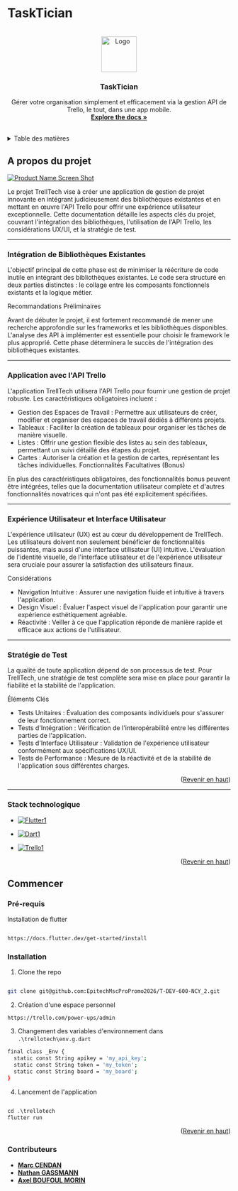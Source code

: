# TaskTician


<a  name="readme-top"></a>


<!-- PROJECT LOGO -->
<br  />
<div  align="center">
<a  href="https://github.com/othneildrew/Best-README-Template">
<img  src="images/logo.png"  alt="Logo"  width="80"  height="80">
</a>
<h3  align="center">TaskTician</h3>
<p  align="center">
Gérer votre organisation simplement et efficacement via la gestion API de Trello, le tout, dans une app mobile.
<br  />
<a  href="https://github.com/othneildrew/Best-README-Template"><strong>Explore the docs »</strong></a>
<br  />
<br  />
</p>
</div>

<!-- TABLE OF CONTENTS -->

<details>
<summary>Table des matières</summary>
<ol>
<li>
<a  href="#a-propos-du-projet">A propos du projet</a>
<ul>
<li><a  href="#stack-technologique">Stack technologique</a></li>
</ul>
</li>
<li>
<a  href="#commencer">Commencer</a>
<ul>
<li><a  href="#pré-requis">Pré-requis</a></li>
<li><a  href="#installation">Installation</a></li>
</ul>
</li>
</ol>
</details>

## A propos du projet

  

[![Product Name Screen Shot][product-screenshot]](https://example.com)


Le projet TrellTech vise à créer une application de gestion de projet innovante en intégrant judicieusement des bibliothèques existantes et en mettant en œuvre l'API Trello pour offrir une expérience utilisateur exceptionnelle. Cette documentation détaille les aspects clés du projet, couvrant l'intégration des bibliothèques, l'utilisation de l'API Trello, les considérations UX/UI, et la stratégie de test.

  

---

### Intégration de Bibliothèques Existantes

  
  

L'objectif principal de cette phase est de minimiser la réécriture de code inutile en intégrant des bibliothèques existantes. Le code sera structuré en deux parties distinctes : le collage entre les composants fonctionnels existants et la logique métier.

Recommandations Préliminaires

Avant de débuter le projet, il est fortement recommandé de mener une recherche approfondie sur les frameworks et les bibliothèques disponibles. L'analyse des API à implémenter est essentielle pour choisir le framework le plus approprié. Cette phase déterminera le succès de l'intégration des bibliothèques existantes.

  

---

### Application avec l'API Trello
L'application TrellTech utilisera l'API Trello pour fournir une gestion de projet robuste. Les caractéristiques obligatoires incluent :
- Gestion des Espaces de Travail : Permettre aux utilisateurs de créer, modifier et organiser des espaces de travail dédiés à différents projets.
- Tableaux : Faciliter la création de tableaux pour organiser les tâches de manière visuelle.
- Listes : Offrir une gestion flexible des listes au sein des tableaux, permettant un suivi détaillé des étapes du projet.
- Cartes : Autoriser la création et la gestion de cartes, représentant les tâches individuelles.
Fonctionnalités Facultatives (Bonus)

En plus des caractéristiques obligatoires, des fonctionnalités bonus peuvent être intégrées, telles que la documentation utilisateur complète et d'autres fonctionnalités novatrices qui n'ont pas été explicitement spécifiées.
  
---

### Expérience Utilisateur et Interface Utilisateur
  
L'expérience utilisateur (UX) est au cœur du développement de TrellTech. Les utilisateurs doivent non seulement bénéficier de fonctionnalités puissantes, mais aussi d'une interface utilisateur (UI) intuitive. L'évaluation de l'identité visuelle, de l'interface utilisateur et de l'expérience utilisateur sera cruciale pour assurer la satisfaction des utilisateurs finaux.

Considérations


- Navigation Intuitive : Assurer une navigation fluide et intuitive à travers l'application.
- Design Visuel : Évaluer l'aspect visuel de l'application pour garantir une expérience esthétiquement agréable.
- Réactivité : Veiller à ce que l'application réponde de manière rapide et efficace aux actions de l'utilisateur.
---

### Stratégie de Test

  

La qualité de toute application dépend de son processus de test. Pour TrellTech, une stratégie de test complète sera mise en place pour garantir la fiabilité et la stabilité de l'application.

Éléments Clés

- Tests Unitaires : Évaluation des composants individuels pour s'assurer de leur fonctionnement correct.
- Tests d'Intégration : Vérification de l'interopérabilité entre les différentes parties de l'application.
- Tests d'Interface Utilisateur : Validation de l'expérience utilisateur conformément aux spécifications UX/UI.
- Tests de Performance : Mesure de la réactivité et de la stabilité de l'application sous différentes charges.

  

<p  align="right">(<a  href="#readme-top">Revenir en haut</a>)</p>

  

---
  

### Stack technologique

  

* [![Flutter1][Flutter2]][Flutter-url]

* [![Dart1][Dart2]][Dart-url]

* [![Trello1][Trello2]][Trello-url]

<p  align="right">(<a  href="#readme-top">Revenir en haut</a>)</p>

  
  
<!-- GETTING STARTED -->

## Commencer

### Pré-requis

  

Installation de flutter

```sh

https://docs.flutter.dev/get-started/install

```  

### Installation
  


1. Clone the repo

```sh

git clone git@github.com:EpitechMscProPromo2026/T-DEV-600-NCY_2.git

```

2. Création d'une espace personnel

```
https://trello.com/power-ups/admin
```

3. Changement des variables d'environnement dans `.\trellotech\env.g.dart`

```sh
final class _Env {
  static const String apikey = 'my_api_key';
  static const String token = 'my_token';
  static const String board = 'my_board';
}
```

4. Lancement de l'application

```js

cd .\trellotech
flutter run

```
<p  align="right">(<a  href="#readme-top">Revenir en haut</a>)</p>

  
<!-- MARKDOWN LINKS & IMAGES -->

<!-- Image projet -->
[product-screenshot]: images/screenshot.png
  
<!-- STACK TECHNOLOGIQUE -->

<!-- Flutter -->
[Flutter2]: https://img.shields.io/badge/flutter-blue?style=for-the-badge&logo=flutter&logoColor=blue&labelColor=grey
[Flutter-url]: https://flutter.dev/

<!-- Dart -->
[Dart2]: https://img.shields.io/badge/dart-blue?style=for-the-badge&logo=dart&logoColor=blue&labelColor=grey
[Dart-url]: https://dart.dev/

<!-- Trello -->
[Trello2]: https://img.shields.io/badge/Trello_API-blue?style=for-the-badge&logo=data:image/png;base64,iVBORw0KGgoAAAANSUhEUgAAABAAAAAQCAYAAAAf8/9hAAACQElEQVR42nWTT0hUZfv/98ZyRkiRjAURAZJDEwFGkNRCY9iMJWkNRhNGjLqFNpEGlGbhZYrLFXVgkFBw8ODL8hZGRkcLy/vlzAABlMJ3/M9lZpmdmZmagoKCsLTk5OD69atMTExOnTokL+/v1dXVlYYNGzbMzMwM3Nzc0GAx+Mr6dOnWqqgqKiovD1q1bl+Hh4Vi7di4VHx+eOnTsnJyVJcFCxcqNjZqamsLx582IyPDp06IlmzZpVt27bPnj1C3oWGhkpMTM88eWlJSwtrZWVkZCgoKPFy9eXL9+PAhPTk9F7tdXV1bNmTJNWrUKDQ
[Trello-url]: https://vuejs.org/

<h3>Contributeurs</h3>

* <a  href="https://www.linkedin.com/in/marc-cendan-6544b8195/">**Marc CENDAN**</a>
* <a  href="https://www.linkedin.com/in/nathan-gassmann/">**Nathan GASSMANN**</a>
* <a  href="https://www.linkedin.com/in/axel-boulfoul-morin-259884143/">**Axel BOUFOUL MORIN**</a>
